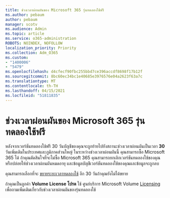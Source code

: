 ```yaml
---
title: ช่วงเวลาผ่อนผันของ Microsoft 365 รุ่นทดลองใช้ฟรี
ms.author: pebaum
author: pebaum
manager: scotv
ms.audience: Admin
ms.topic: article
ms.service: o365-administration
ROBOTS: NOINDEX, NOFOLLOW
localization_priority: Priority
ms.collection: Adm_O365
ms.custom:
- "1400006"
- "5479"
ms.openlocfilehash: d4cfecf90fbc255bbd7ce396accdf8698f17b12f
ms.sourcegitcommit: 8bc60ec34bc1e40685e3976576e04a2623f63a7c
ms.translationtype: MT
ms.contentlocale: th-TH
ms.lasthandoff: 04/15/2021
ms.locfileid: "51811835"
---
```

# <a name="grace-period-for-microsoft-365-free-trial"></a>ช่วงเวลาผ่อนผันของ Microsoft 365 รุ่นทดลองใช้ฟรี

หลังจากเวอร์ชันทดลองใช้ฟรี 30 วันบัญชีของคุณจะถูกย้ายไปยังสถานะช่วงเวลาผ่อนผันเป็นเวลา **30** วันเพิ่มเติมในประเทศและภูมิภาคส่วนใหญ่ ในระหว่างช่วงเวลาผ่อนผันนี้ คุณสามารถซื้อ Microsoft 365 ได้ ถ้าคุณตัดสินใจที่จะไม่ซื้อ Microsoft 365 คุณสามารถยกเลิกเวอร์ชันทดลองใช้[](https://docs.microsoft.com/microsoft-365/commerce/subscriptions/cancel-your-subscription?view=o365-worldwide)ของคุณหรือปล่อยให้ช่วงเวลาผ่อนผันหมดอายุ และข้อมูลบัญชีเวอร์ชันทดลองใช้ของคุณและข้อมูลจะถูกลบ

คุณสามารถเลือกที่จะ [ขยายระยะเวลาทดลองใช้](https://docs.microsoft.com/microsoft-365/commerce/extend-your-trial) อีก 30 วันถ้าคุณยังไม่ได้ขยาย

ถ้าคุณเป็นลูกค้า **Volume License โปรด** ใช้ ศูนย์บริการ Microsoft Volume [Licensing](https://support.microsoft.com/help/4471406/how-to-contact-the-microsoft-volume-licensing-service-center) เพื่อถามเพิ่มเติมเกี่ยวกับช่วงเวลาผ่อนผันของรุ่นทดลองใช้
